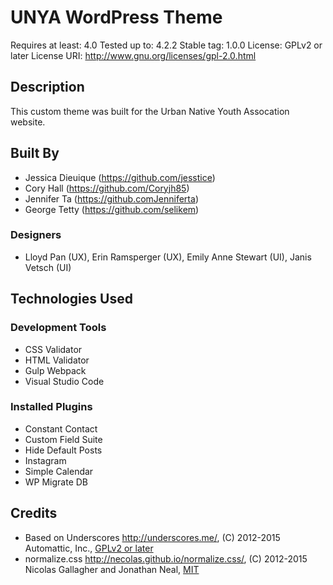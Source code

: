 # UNYA WordPress Theme

Requires at least: 4.0
Tested up to: 4.2.2
Stable tag: 1.0.0
License: GPLv2 or later
License URI: http://www.gnu.org/licenses/gpl-2.0.html

## Description

This custom theme was built for the Urban Native Youth Assocation website.

## Built By

- Jessica Dieuique (https://github.com/jesstice)
- Cory Hall (https://github.com/Coryjh85)
- Jennifer Ta (https://github.comJenniferta)
- George Tetty (https://github.com/selikem)

### Designers

- Lloyd Pan (UX), Erin Ramsperger (UX), Emily Anne Stewart (UI), Janis Vetsch (UI)

## Technologies Used

### Development Tools
- CSS Validator
- HTML Validator
- Gulp Webpack
- Visual Studio Code

### Installed Plugins
- Constant Contact
- Custom Field Suite
- Hide Default Posts
- Instagram
- Simple Calendar
- WP Migrate DB

## Credits

- Based on Underscores http://underscores.me/, (C) 2012-2015 Automattic, Inc., [GPLv2 or later](https://www.gnu.org/licenses/gpl-2.0.html)
- normalize.css http://necolas.github.io/normalize.css/, (C) 2012-2015 Nicolas Gallagher and Jonathan Neal, [MIT](http://opensource.org/licenses/MIT)
